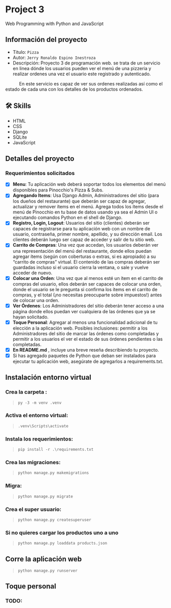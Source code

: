 # Project 3

Web Programming with Python and JavaScript

## Información del proyecto
- Titulo:  `Pizza`
- Autor:  `Jerry Ronaldo Espino Inestroza`
- Descripción: Proyecto 3 de programación web. se trata de un servicio en linea dónde los usuarios pueden ver el menú de una pizzeria y realizar ordenes una vez el usuario este registrado y autenticado.

&nbsp;&nbsp;&nbsp;&nbsp;&nbsp;&nbsp;&nbsp;&nbsp;&nbsp;&nbsp; En este servicio es capaz de ver sus ordenes realizadas así como el estado de cada una con los detalles de los productos ordenados.
  

 <!--Video: [Video de demostración en Youtube](url aqui)-->

## 🛠 Skills
- HTML
- CSS
- Django
- SQLite
- JavaScript

## Detalles del proyecto
### Requerimientos solicitados
- [x] **Menu**: Tu aplicación web deberá soportar todos los elementos del menú disponibles para Pinocchio's Pizza & Subs.
- [x] **Agregando Items**: Usa Django Admin, Administradores del sitio (para los dueños del restaurante) que deberán ser capaz de agregar, actualizar y remover ítems en el menú. Agrega todos los ítems desde el menú de Pinocchio en tu base de datos usando ya sea el Admin UI o ejecutando comandos Python en el shell de Django.
- [x] **Registro, Login, Logout**: Usuarios del sitio (clientes) deberán ser capaces de registrarse para tu aplicación web con un nombre de usuario, contraseña, primer nombre, apellido, y su dirección email. Los clientes deberán luego ser capaz de acceder y salir de tu sitio web.
- [x] **Carrito de Compras**: Una vez que accedan, los usuarios deberán ver una representación del menú del restaurante, donde ellos puedan agregar ítems (según con coberturas o extras, si es apropiado) a su “carrito de compras” virtual. El contenido de las compras deberán ser guardadas incluso si el usuario cierra la ventana, o sale y vuelve acceder de nuevo.
- [x] **Colocar una Orden**: Una vez que al menos esté un ítem en el carrito de compras del usuario, ellos deberán ser capaces de colocar una orden, donde el usuario se le pregunta si confirma los ítems en el carrito de compras, y el total (¡no necesitas preocuparte sobre impuestos!) antes de colocar una orden.
- [x] **Ver Órdenes**: Los Administradores del sitio deberán tener acceso a una página donde ellos puedan ver cualquiera de las órdenes que ya se hayan solicitado.
- [x] **Toque Personal**: Agregar al menos una funcionalidad adicional de tu elección a la aplicación web. Posibles inclusiones: permitir a los Administradores del sitio de marcar las órdenes como completadas y permitir a los usuarios el ver el estado de sus órdenes pendientes o las completadas.
- [x] **En README.md** , incluye una breve reseña describiendo tu proyecto.
- [x] Si has agregado paquetes de Python que deban ser instalados para ejecutar tu aplicación web, asegúrate de agregarlos a requirements.txt.

## Instalación entorno virtual
### Crea la carpeta : 
>`py -3 -m venv .venv`   
### Activa el entorno virtual:
> `.venv\Scripts\activate`
### Instala los requerimientos: 
> `pip install -r .\requirements.txt`
### Crea las migraciones:
>`python manage.py makemigrations`
### Migra:
>`python manage.py migrate`
### Crea el super usuario:
>`python manage.py createsuperuser`
### Si no quieres cargar los productos uno a uno
>`python manage.py loaddata products.json`
## Corre la aplicación web
>`python manage.py runserver`

## Toque personal
### TODO:
